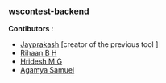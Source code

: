 ### wscontest-backend

**Contibutors** : 

- <a href="https://github.com/Jayprakash-SE/">Jayprakash</a> [creator of the previous tool ] 
- <a href="https://github.com/RihaanBH-1810">Rihaan B H</a> 
- <a href="https://github.com/HrideshMG">Hridesh M G</a> 
- <a href="https://github.com/agamya-samuel">Agamya Samuel</a>
